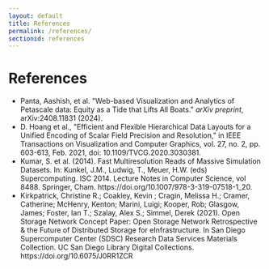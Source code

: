 ```yaml
---
layout: default
title: References
permalink: /references/
sectionid: references
---
```


<div class="container">
    <h1>References</h1>
    <ul>
        <li>Panta, Aashish, et al. "Web-based Visualization and Analytics of Petascale data: Equity as a Tide that Lifts All Boats." <em>arXiv preprint</em>, arXiv:2408.11831 (2024).</li>
        <li>D. Hoang et al., "Efficient and Flexible Hierarchical Data Layouts for a Unified Encoding of Scalar Field Precision and Resolution," in IEEE Transactions on Visualization and Computer Graphics, vol. 27, no. 2, pp. 603-613, Feb. 2021, doi: 10.1109/TVCG.2020.3030381.
        </li>
        <li>Kumar, S. et al. (2014). Fast Multiresolution Reads of Massive Simulation Datasets. In: Kunkel, J.M., Ludwig, T., Meuer, H.W. (eds) Supercomputing. ISC 2014. Lecture Notes in Computer Science, vol 8488. Springer, Cham. https://doi.org/10.1007/978-3-319-07518-1_20.</li>
        <li>Kirkpatrick, Christine R.; Coakley, Kevin ; Cragin, Melissa H.; Cramer, Catherine; McHenry, Kenton; Marini, Luigi; Kooper, Rob; Glasgow, James; Foster, Ian T.; Szalay, Alex S.; Simmel, Derek (2021). Open Storage Network Concept Paper: Open Storage Network Retrospective & the Future of Distributed Storage for eInfrastructure. In San Diego Supercomputer Center (SDSC) Research Data Services Materials Collection. UC San Diego Library Digital Collections. https://doi.org/10.6075/J0RR1ZCR
        </li>
    </ul>
</div>
